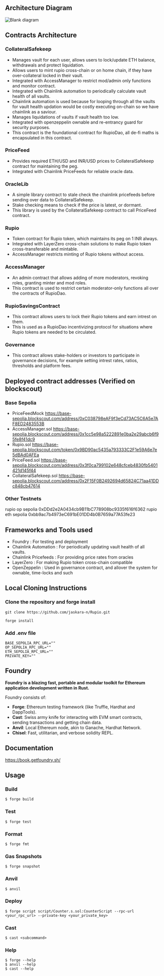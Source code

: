 ## Architecture Diagram

![Blank diagram](https://github.com/user-attachments/assets/e84af58a-7e70-4577-903f-e0555224cc04)

## Contracts Architecture

### CollateralSafekeep

- Manages vault for each user, allows users to lock/update ETH balance, withdrawals and protect liquidation.
- Allows users to mint rupio cross-chain or on home chain, if they have over-collateral locked in their vault.
- Integrated with AccessManager to restrict mod/admin only functions and monitor contract.
- Integrated with Chainlink automation to periodically calculate vault health of all vaults.
- Chainlink automation is used because for looping through all the vaults for vault health updation would be costly executing on-chain so we have chainlink as a saviour.
- Manages liquidations of vaults if vault health too low.
- Integrated with openzeppelin ownable and re-entrancy guard for security purposes.
- This contract is the foundational contract for RupioDao, all de-fi maths is encapsulated in this contract.

### PriceFeed

- Provides required ETH/USD and INR/USD prices to CollateralSafekeep contract for maintaining the peg.
- Integrated with Chainlink PriceFeeds for reliable oracle data.

### OracleLib

- A simple library contract to stale check the chainlink pricefeeds before sending over data to CollateralSafekeep.
- Stake checking means to check if the price is latest, or dormant.
- This library is used by the CollateralSafekeep contract to call PriceFeed contract.

### Rupio

- Token contract for Rupio token, which maintains its peg on 1 INR always.
- Integrated with LayerZero cross-chain solutions to make Rupio token cross-transferable and mintable.
- AccessManager restricts minting of Rupio tokens without access.

### AccessManager

- An admin contract that allows adding of more moderators, revoking roles, granting minter and mod roles.
- This contract is used to restrict certain moderator-only functions all over the contracts of RupioDao.

### RupioSavingsContract

- This contract allows users to lock their Rupio tokens and earn intrest on them.
- This is used as a RupioDao incentivizing protocol for situations where Rupio tokens are needed to be circulated.

### Governance

- This contract allows stake-holders or investors to participate in governance decisions, for example setting intrest rates, ratios, thresholds and platform fees.

## Deployed contract addresses (Verified on blockscout)

### Base Sepolia

- PriceFeedMock
  https://base-sepolia.blockscout.com/address/0xC038798eAF9f3eCd73AC5C6A5e7AF8ED2483553B
- AccessManager.sol
  https://base-sepolia.blockscout.com/address/0x1cc5e98a5222891e0ba2e29abcb6f95fe8f41dc9
- Rupio.sol
  https://base-sepolia.blockscout.com/token/0x9BD90ac5435a793333C2F1e59A6e7e5dBAd0AFEa
- PriceFeed.sol
  https://base-sepolia.blockscout.com/address/0x3f0ca799102e648cfceb4830fb5401421d145f44
- CollateralSafekeep.sol
  https://base-sepolia.blockscout.com/address/0x2F15F0B2492694d65824C71aa41DDc848cb47614

### Other Testnets

rupio op sepolia 0xDDd2e2A0434cb9B11bC778908bc9335f616f6362
rupio eth sepolia 0xbb9ac7b4973eC691bE01DD4b0B7659a77A53fe23

## Frameworks and Tools used

- Foundry : For testing and deployment
- Chainlink Automation : For periodically updating vault health of all vaults.
- Chainlink Pricefeeds : For providing price rates from oracles
- LayerZero : For making Rupio token cross-chain compatible
- OpenZeppelin : Used in governance contract, and allover the system for ownable, time-locks and such

## Local Cloning Instructions

### Clone the repository and forge install

```
git clone https://github.com/jaskara-n/Rupio.git
```

```
forge install
```

### Add .env file

```env
BASE_SEPOLIA_RPC_URL=""
OP_SEPOLIA_RPC_URL=""
ETH_SEPOLIA_RPC_URL=""
PRIVATE_KEY=""
```

## Foundry

**Foundry is a blazing fast, portable and modular toolkit for Ethereum application development written in Rust.**

Foundry consists of:

- **Forge**: Ethereum testing framework (like Truffle, Hardhat and DappTools).
- **Cast**: Swiss army knife for interacting with EVM smart contracts, sending transactions and getting chain data.
- **Anvil**: Local Ethereum node, akin to Ganache, Hardhat Network.
- **Chisel**: Fast, utilitarian, and verbose solidity REPL.

## Documentation

https://book.getfoundry.sh/

## Usage

### Build

```shell
$ forge build
```

### Test

```shell
$ forge test
```

### Format

```shell
$ forge fmt
```

### Gas Snapshots

```shell
$ forge snapshot
```

### Anvil

```shell
$ anvil
```

### Deploy

```shell
$ forge script script/Counter.s.sol:CounterScript --rpc-url <your_rpc_url> --private-key <your_private_key>
```

### Cast

```shell
$ cast <subcommand>
```

### Help

```shell
$ forge --help
$ anvil --help
$ cast --help
```
